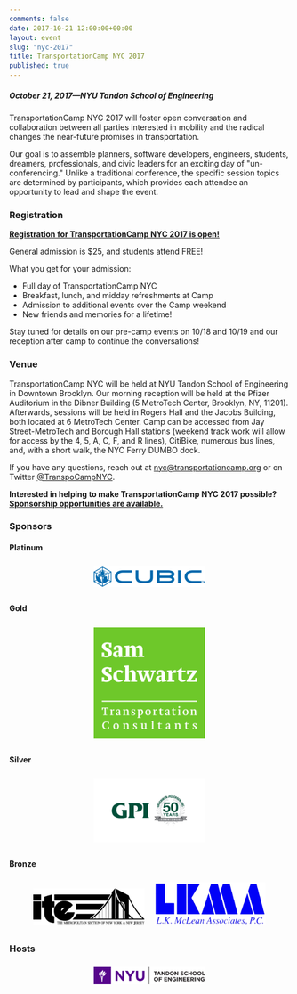 ```yaml
---
comments: false
date: 2017-10-21 12:00:00+00:00
layout: event
slug: "nyc-2017"
title: TransportationCamp NYC 2017
published: true
---
```


##### October 21, 2017—NYU Tandon School of Engineering

TransportationCamp NYC 2017 will foster open conversation and collaboration between all parties interested in mobility and the radical changes the near-future promises in transportation.

Our goal is to assemble planners, software developers, engineers, students, dreamers, professionals, and civic leaders for an exciting day of "un-conferencing." Unlike a traditional conference, the specific session topics are determined by participants, which provides each attendee an opportunity to lead and shape the event.

### Registration

**[Registration for TransportationCamp NYC 2017 is open!](https://www.eventbrite.com/e/transportationcamp-nyc-2017-tickets-34557142343)**

General admission is $25, and students attend FREE!

What you get for your admission:

* Full day of TransportationCamp NYC
* Breakfast, lunch, and midday refreshments at Camp
* Admission to additional events over the Camp weekend
* New friends and memories for a lifetime!

Stay tuned for details on our pre-camp events on 10/18 and 10/19 and our reception after camp to continue the conversations!

### Venue

TransportationCamp NYC will be held at NYU Tandon School of Engineering in Downtown Brooklyn. Our morning reception will be held at the Pfizer Auditorium in the Dibner Building (5 MetroTech Center, Brooklyn, NY, 11201). Afterwards, sessions will be held in Rogers Hall and the Jacobs Building, both located at 6 MetroTech Center. Camp can be accessed from Jay Street-MetroTech and Borough Hall stations (weekend track work will allow for access by the 4, 5, A, C, F, and R lines), CitiBike, numerous bus lines, and, with a short walk, the NYC Ferry DUMBO dock.

If you have any questions, reach out at [nyc@transportationcamp.org](mailto:nyc@transportationcamp.org) or on Twitter [@TranspoCampNYC](https://twitter.com/TranspoCampNYC).

**Interested in helping to make TransportationCamp NYC 2017 possible? [Sponsorship opportunities are available.](TransportationCampNYCSponsorship2017.pdf)**

### Sponsors


#### Platinum

<div class="sponsors">
<div class="sponsor"><a href="https://www.cubic.com/Transportation"><img src="sponsors/platinum/cubic.jpg" alt="Cubic"></a></div>
</div>

#### Gold

<div class="sponsors">
<div class="sponsor"><a href="http://samschwartz.com/"><img src="sponsors/gold/sam_schwartz.jpg" alt="Sam Schwartz Engineering"></a></div>
</div>

#### Silver

<div class="sponsors">
<div class="sponsor"><a href="http://www.gpinet.com/"><img src="sponsors/silver/gpi.png" alt="GPI"></a></div>
</div>

#### Bronze

<div class="sponsors">
<div class="sponsor"><a href="https://ite-metsection.org/"><img src="sponsors/bronze/ite_met.png" alt="ITE Met Section"></a></div>
<div class="sponsor"><a href="http://www.lkma.com/"><img src="sponsors/bronze/lkma.jpg" alt="L. K. McLean Associates, P.C."></a></div>
</div>

### Hosts

<div class="sponsors">
<div class="sponsor"><a href="http://engineering.nyu.edu/"><img src="hosts/nyu_tandon.png" alt="NYU Tandon School of Engineering"></a></div>
</div>

<style type="text/css">
.sponsors {
  text-align: center;
}

.sponsor {
  max-width: 200px;
  display: inline-block;
  padding: 0.5em;
}
</style>
